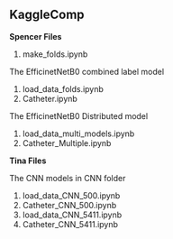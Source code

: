 ## KaggleComp

<strong>Spencer Files</strong>
<ol>
  <li>make_folds.ipynb</li>
</ol>

<p>The EfficinetNetB0 combined label model</p>

<ol>
  <li>load_data_folds.ipynb</li>
  <li>Catheter.ipynb</li>
</ol>

<p>The EfficinetNetB0 Distributed model</p>
<ol>
  <li>load_data_multi_models.ipynb</li>
  <li>Catheter_Multiple.ipynb</li>
</ol>

<strong>Tina Files</strong>
<p>The CNN models in CNN folder</p>

<ol>
  <li>load_data_CNN_500.ipynb</li>
  <li>Catheter_CNN_500.ipynb</li>
  <li>load_data_CNN_5411.ipynb</li>
  <li>Catheter_CNN_5411.ipynb</li>
</ol>


